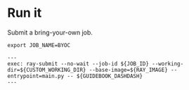 # Run it

Submit a bring-your-own job.

```shell
export JOB_NAME=BYOC
```

```shell
---
exec: ray-submit --no-wait --job-id ${JOB_ID} --working-dir=${CUSTOM_WORKING_DIR} --base-image=${RAY_IMAGE} --entrypoint=main.py -- ${GUIDEBOOK_DASHDASH}
---
```
